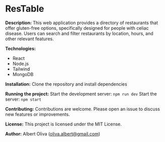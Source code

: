 # ResTable

**Description:**
This web application provides a directory of restaurants that offer gluten-free options, specifically designed for people with celiac disease. Users can search and filter restaurants by location, hours, and other relevant features.

**Technologies:**
* React
* Node.js
* Tailwind
* MongoDB

**Installation:**
Clone the repository and install dependencies

**Running the project:**
Start the development server: `npm run dev`
Start the server: `npm start`

**Contributing:**
Contributions are welcome. Please open an issue to discuss new features or improvements.

**License:**
This project is licensed under the MIT License.

**Author:**
Albert Oliva (oliva.albert@gmail.com)